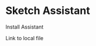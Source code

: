 # Sketch Assistant

<a href="sketch://install-assistant?https://sketch-hq.github.io/sketch-assistant-internal/sketch-assistant-internal-latest.tgz" class="button button--primary">Install Assistant</a>

<a href="sketch-assistant-internal-latest.tgz">Link to local file</a>

<style>
  /* hide GitHub's automatic header */
  div.container-lg h1:not([id]) {
    display: none;
  }
  a,
  a:hover { text-decoration: none; }
</style>

<link rel="stylesheet" href="https://www.sketch.com/css/style_globals.e3ae8f362d.css" />